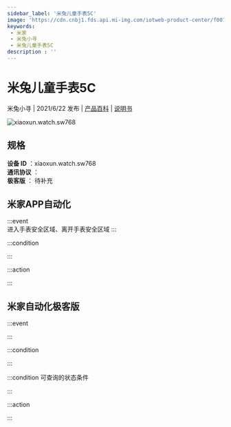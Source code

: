 ```yaml
---
sidebar_label: '米兔儿童手表5C'
image: 'https://cdn.cnbj1.fds.api.mi-img.com/iotweb-product-center/f007e97c3061cc929b20b969ca9ffad6_拟物常态(768).png?GalaxyAccessKeyId=AKVGLQWBOVIRQ3XLEW&Expires=9223372036854775807&Signature=r98JxuX6frEyhJn2la8fNd1IeJA='
keywords: 
 - 米家
 - 米兔小寻
 - 米兔儿童手表5C
description : ''
---
```

# 米兔儿童手表5C

米兔小寻 | 2021/6/22 发布 | [产品百科](https://home.mi.com/webapp/content/baike/product/index.html?model=xiaoxun.watch.sw768/) | [说明书](https://home.mi.com/views/introduction.html?model=xiaoxun.watch.sw768&region=cn)

![xiaoxun.watch.sw768](https://cdn.cnbj1.fds.api.mi-img.com/iotweb-product-center/f007e97c3061cc929b20b969ca9ffad6_拟物常态(768).png?GalaxyAccessKeyId=AKVGLQWBOVIRQ3XLEW&Expires=9223372036854775807&Signature=r98JxuX6frEyhJn2la8fNd1IeJA=)

## 规格  
> 
**设备 ID** ：xiaoxun.watch.sw768  
**通讯协议** ：  
**极客版**  ： 待补充 


## 米家APP自动化  

:::event  
进入手表安全区域、离开手表安全区域
:::

:::condition  

:::

:::action   

:::

## 米家自动化极客版  

:::event  

:::

:::condition  

:::

:::condition 可查询的状态条件  

:::

:::action  

:::

        
